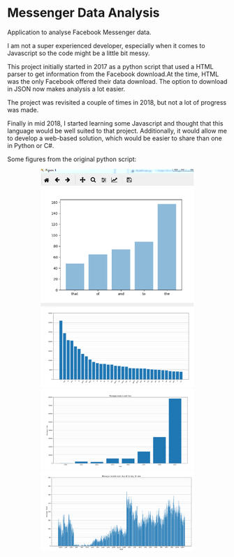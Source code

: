 # Messenger Data Analysis
Application to analyse Facebook Messenger data.

I am not a super experienced developer, especially when it comes to Javascript so the code might be a little bit messy.

This project initially started in 2017 as a python script that used a HTML parser to get information from the Facebook download.At the time, HTML was the only Facebook offered their data download. The option to download in JSON now makes analysis a lot easier.

The project was revisited a couple of times in 2018, but not a lot of progress was made.

Finally in mid 2018, I started learning some Javascript and thought that this language would be well suited to that project. Additionally, it would allow me to develop a web-based solution, which would be easier to share than one in Python or C#.

Some figures from the original python script:

<p align="center">
  <img src="./otherimg/python1.png" width="350">
  <img src="./otherimg/python2.png" width="350">
  <img src="./otherimg/python3.png" width="350">
  <img src="./otherimg/python4.png" width="350">
</p>
